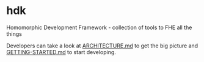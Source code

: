 # hdk

Homomorphic Development Framework - collection of tools to FHE all the things

Developers can take a look at [ARCHITECTURE.md](docs/dev/ARCHITECTURE.md) to get the big picture and [GETTING-STARTED.md](docs/dev/GETTING-STARTED.md) to start developing.
